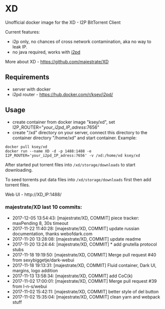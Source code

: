 # XD
Unofficial docker image for the XD - I2P BitTorrent Client

Current features:

* i2p only, no chances of cross network contamination, aka no way to leak IP.
* no java required, works with [i2pd](https://github.com/purplei2p/i2pd)

More about XD - https://github.com/majestrate/XD

## Requirements

* server with docker
* i2pd router - https://hub.docker.com/r/ksey/i2pd/

## Usage

* create container from docker image "ksey/xd", set I2P_ROUTER="*your_i2pd_IP_adress*:7656"
* create "/xd" directory on your server, connect this directory to the container directory "/home/xd" and start container. Example:
```
docker pull ksey/xd
docker run --name XD -d -p 1488:1488 -e I2P_ROUTER='your_i2pd_IP_adress:7656' -v /xd:/home/xd ksey/xd
```

After started put torrent files into `/xd/storage/downloads` to start downloading.

To seed torrents put data files into `/xd/storage/downloads` first then add torrent files.

Web UI - http://XD_IP:1488/

### majestrate/XD last 10 commits:
* 2017-12-05 13:54:43: [majestrate/XD, COMMIT] piece tracker: maxPending 8, 30s timeout
* 2017-11-22 11:40:28: [majestrate/XD, COMMIT] update russian documentation, thanks webofdark.com
* 2017-11-20 13:28:08: [majestrate/XD, COMMIT] update readme
* 2017-11-20 13:24:44: [majestrate/XD, COMMIT] * add gnutella protocol stubs
* 2017-11-18 19:19:50: [majestrate/XD, COMMIT] Merge pull request #40 from sexybiggetje/dark-webui
* 2017-11-18 19:13:31: [majestrate/XD, COMMIT] Fluid container, Dark UI, margins, logo addition
* 2017-11-13 13:58:34: [majestrate/XD, COMMIT] add CoC(k)
* 2017-11-02 17:00:01: [majestrate/XD, COMMIT] Merge pull request #39 from l-n-s/webui
* 2017-11-02 15:42:11: [majestrate/XD, COMMIT] better style of del button
* 2017-11-02 15:35:04: [majestrate/XD, COMMIT] clean yarn and webpack stuff
